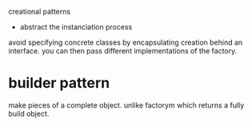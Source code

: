 creational patterns
- abstract the instanciation process

avoid specifying concrete classes by encapsulating creation behind an interface.
you can then pass different implementations of the factory.


# builder pattern
make pieces of a complete object.
unlike factorym which returns a fully build object.
